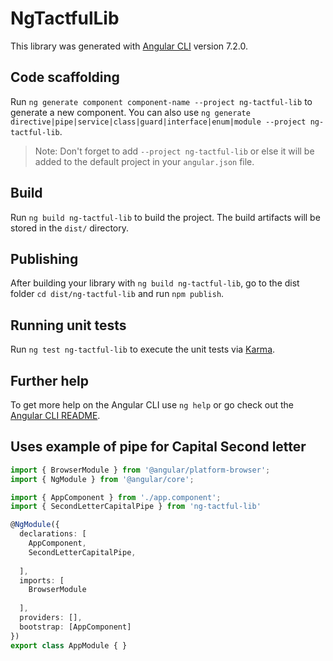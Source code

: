 # NgTactfulLib

This library was generated with [Angular CLI](https://github.com/angular/angular-cli) version 7.2.0.

## Code scaffolding

Run `ng generate component component-name --project ng-tactful-lib` to generate a new component. You can also use `ng generate directive|pipe|service|class|guard|interface|enum|module --project ng-tactful-lib`.
> Note: Don't forget to add `--project ng-tactful-lib` or else it will be added to the default project in your `angular.json` file. 

## Build

Run `ng build ng-tactful-lib` to build the project. The build artifacts will be stored in the `dist/` directory.

## Publishing

After building your library with `ng build ng-tactful-lib`, go to the dist folder `cd dist/ng-tactful-lib` and run `npm publish`.

## Running unit tests

Run `ng test ng-tactful-lib` to execute the unit tests via [Karma](https://karma-runner.github.io).

## Further help

To get more help on the Angular CLI use `ng help` or go check out the [Angular CLI README](https://github.com/angular/angular-cli/blob/master/README.md).

## Uses  example of pipe for Capital Second letter
```typescript
import { BrowserModule } from '@angular/platform-browser';
import { NgModule } from '@angular/core';

import { AppComponent } from './app.component';
import { SecondLetterCapitalPipe } from 'ng-tactful-lib'

@NgModule({
  declarations: [
    AppComponent,
    SecondLetterCapitalPipe,
    
  ],
  imports: [
    BrowserModule
    
  ],
  providers: [],
  bootstrap: [AppComponent]
})
export class AppModule { }
```
